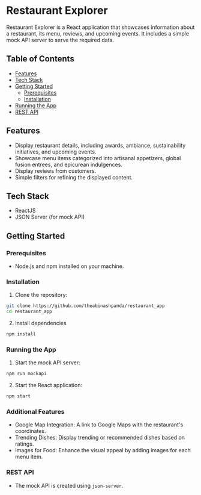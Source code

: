 # Restaurant Explorer

Restaurant Explorer is a React application that showcases information about a restaurant, its menu, reviews, and upcoming events. It includes a simple mock API server to serve the required data.

## Table of Contents

- [Features](#features)
- [Tech Stack](#tech-stack)
- [Getting Started](#getting-started)
  - [Prerequisites](#prerequisites)
  - [Installation](#installation)
- [Running the App](#running-the-app)
- [REST API](#rest-api)
## Features

- Display restaurant details, including awards, ambiance, sustainability initiatives, and upcoming events.
- Showcase menu items categorized into artisanal appetizers, global fusion entrees, and epicurean indulgences.
- Display reviews from customers.
- Simple filters for refining the displayed content.

## Tech Stack

- ReactJS
- JSON Server (for mock API)

## Getting Started

### Prerequisites

- Node.js and npm installed on your machine.

### Installation

1. Clone the repository:

```bash
git clone https://github.com/theabinashpanda/restaurant_app
cd restaurant_app
```

2. Install dependencies

```bash
npm install
```

### Running the App

1. Start the mock API server:
```bash
npm run mockapi
```

2. Start the React application:
```bash
npm start
```

### Additional Features

- Google Map Integration: A link to Google Maps with the restaurant's coordinates.
- Trending Dishes: Display trending or recommended dishes based on ratings.
- Images for Food: Enhance the visual appeal by adding images for each menu item.

### REST API
- The mock API is created using `json-server`.